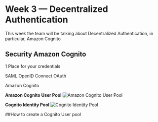 # Week 3 — Decentralized Authentication

This week the team will be talking about Decentralized Authentication, in particular, Amazon Cognito

## Security Amazon Cognito

 1 Place for your credentials
 
 SAML
 OpenID Connect
 OAuth

 Amazon Cognito


 **Amazon Cognito User Pool**
 ![Amazon Cognito User Pool](https://td-mainsite-cdn.tutorialsdojo.com/wp-content/uploads/2020/05/Cognito-User-Pool-for-Authentication.png)

 **Cognito Identity Pool**
  ![Cognito Identity Pool](https://td-mainsite-cdn.tutorialsdojo.com/wp-content/uploads/2020/05/Cognito-Identity-Pools-Federated-Identities.png)

##How to create a Cognito User pool





